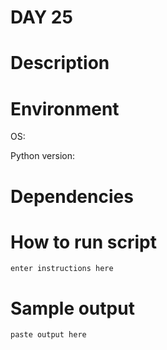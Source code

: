 
# DAY 25

# Description

# Environment
OS:

Python version:

# Dependencies

# How to run script
```
enter instructions here
```

# Sample output
```
paste output here
```
